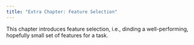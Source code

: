 ```yaml
---
title: "Extra Chapter: Feature Selection"
---
```

This chapter introduces feature selection, i.e., dinding a well-performing, hopefully small set of
features for a task.